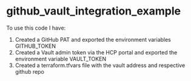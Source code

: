 # github_vault_integration_example

To use this code I have:
1. Created a GitHub PAT and exported the environment variables GITHUB_TOKEN
1. Created a Vault admin token via the HCP portal and exported the environment variable VAULT_TOKEN
1. Created a terraform.tfvars file with the vault address and respective github repo

